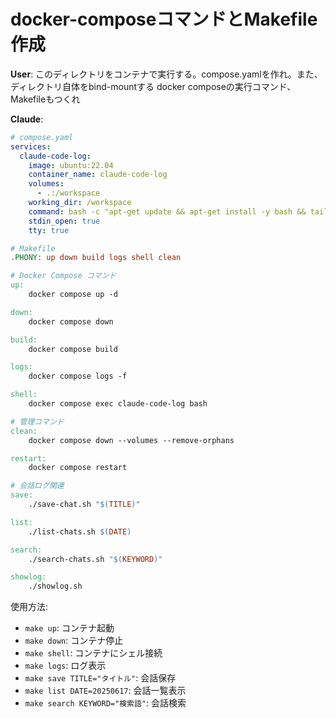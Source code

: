 # docker-composeコマンドとMakefile作成

**User**:
このディレクトリをコンテナで実行する。compose.yamlを作れ。また、ディレクトリ自体をbind-mountする
docker composeの実行コマンド、Makefileもつくれ

**Claude**:
```yaml
# compose.yaml
services:
  claude-code-log:
    image: ubuntu:22.04
    container_name: claude-code-log
    volumes:
      - .:/workspace
    working_dir: /workspace
    command: bash -c "apt-get update && apt-get install -y bash && tail -f /dev/null"
    stdin_open: true
    tty: true
```

```makefile
# Makefile
.PHONY: up down build logs shell clean

# Docker Compose コマンド
up:
    docker compose up -d

down:
    docker compose down

build:
    docker compose build

logs:
    docker compose logs -f

shell:
    docker compose exec claude-code-log bash

# 管理コマンド
clean:
    docker compose down --volumes --remove-orphans

restart:
    docker compose restart

# 会話ログ関連
save:
    ./save-chat.sh "$(TITLE)"

list:
    ./list-chats.sh $(DATE)

search:
    ./search-chats.sh "$(KEYWORD)"

showlog:
    ./showlog.sh
```

使用方法:
- `make up`: コンテナ起動
- `make down`: コンテナ停止
- `make shell`: コンテナにシェル接続
- `make logs`: ログ表示
- `make save TITLE="タイトル"`: 会話保存
- `make list DATE=20250617`: 会話一覧表示
- `make search KEYWORD="検索語"`: 会話検索

